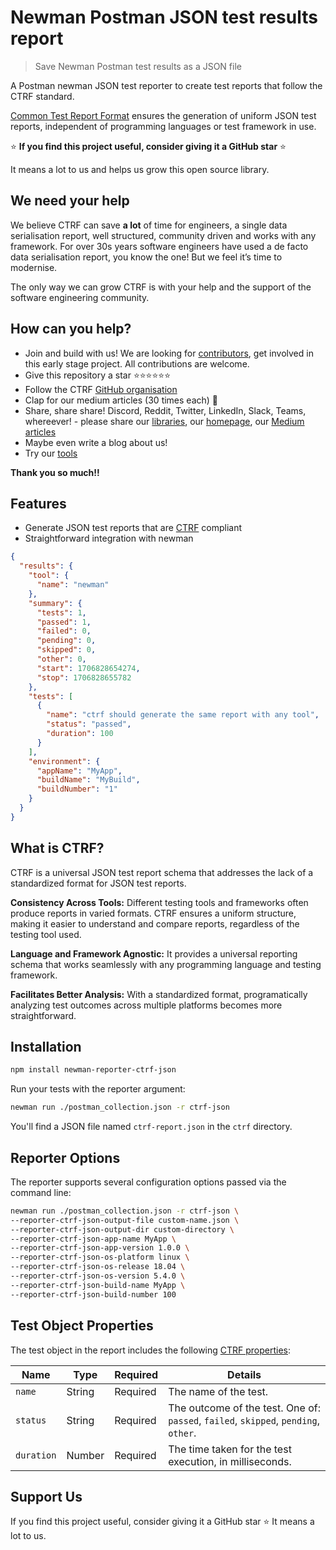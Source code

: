 # Newman Postman JSON test results report

> Save Newman Postman test results as a JSON file

A Postman newman JSON test reporter to create test reports that follow the CTRF standard.

[Common Test Report Format](https://ctrf.io) ensures the generation of uniform JSON test reports, independent of programming languages or test framework in use.

⭐ **If you find this project useful, consider giving it a GitHub star** ⭐

It means a lot to us and helps us grow this open source library.

## We need your help

We believe CTRF can save **a lot** of time for engineers, a single data serialisation report, well structured, community driven and works with any framework. For over 30s years software engineers have used a de facto data serialisation report, you know the one! But we feel it’s time to modernise.

The only way we can grow CTRF is with your help and the support of the software engineering community.

## How can you help?

- Join and build with us! We are looking for [contributors](https://github.com/ctrf-io), get involved in this early stage project. All contributions are welcome.
- Give this repository a star ⭐⭐⭐⭐⭐⭐
- Follow the CTRF [GitHub organisation](https://github.com/ctrf-io)
- Clap for our medium articles (30 times each) 👏
- Share, share share! Discord, Reddit, Twitter, LinkedIn, Slack, Teams, whereever! - please share our [libraries](https://github.com/orgs/ctrf-io/repositories), our [homepage](https://www.ctrf.io/), our [Medium articles](https://medium.com/@ma11hewthomas)
- Maybe even write a blog about us!
- Try our [tools](https://github.com/orgs/ctrf-io/repositories)

**Thank you so much!!**

## Features

- Generate JSON test reports that are [CTRF](https://ctrf.io) compliant
- Straightforward integration with newman

```json
{
  "results": {
    "tool": {
      "name": "newman"
    },
    "summary": {
      "tests": 1,
      "passed": 1,
      "failed": 0,
      "pending": 0,
      "skipped": 0,
      "other": 0,
      "start": 1706828654274,
      "stop": 1706828655782
    },
    "tests": [
      {
        "name": "ctrf should generate the same report with any tool",
        "status": "passed",
        "duration": 100
      }
    ],
    "environment": {
      "appName": "MyApp",
      "buildName": "MyBuild",
      "buildNumber": "1"
    }
  }
}
```

## What is CTRF?

CTRF is a universal JSON test report schema that addresses the lack of a standardized format for JSON test reports.

**Consistency Across Tools:** Different testing tools and frameworks often produce reports in varied formats. CTRF ensures a uniform structure, making it easier to understand and compare reports, regardless of the testing tool used.

**Language and Framework Agnostic:** It provides a universal reporting schema that works seamlessly with any programming language and testing framework.

**Facilitates Better Analysis:** With a standardized format, programatically analyzing test outcomes across multiple platforms becomes more straightforward.

## Installation

```bash
npm install newman-reporter-ctrf-json
```

Run your tests with the reporter argument:

```bash
newman run ./postman_collection.json -r ctrf-json
```

You'll find a JSON file named `ctrf-report.json` in the `ctrf` directory.

## Reporter Options

The reporter supports several configuration options passed via the command line:

```bash
newman run ./postman_collection.json -r ctrf-json \
--reporter-ctrf-json-output-file custom-name.json \
--reporter-ctrf-json-output-dir custom-directory \
--reporter-ctrf-json-app-name MyApp \
--reporter-ctrf-json-app-version 1.0.0 \
--reporter-ctrf-json-os-platform linux \
--reporter-ctrf-json-os-release 18.04 \
--reporter-ctrf-json-os-version 5.4.0 \
--reporter-ctrf-json-build-name MyApp \
--reporter-ctrf-json-build-number 100
```

## Test Object Properties

The test object in the report includes the following [CTRF properties](https://ctrf.io/docs/schema/test):

| Name       | Type   | Required | Details                                                                             |
| ---------- | ------ | -------- | ----------------------------------------------------------------------------------- |
| `name`     | String | Required | The name of the test.                                                               |
| `status`   | String | Required | The outcome of the test. One of: `passed`, `failed`, `skipped`, `pending`, `other`. |
| `duration` | Number | Required | The time taken for the test execution, in milliseconds.                             |

## Support Us

If you find this project useful, consider giving it a GitHub star ⭐ It means a lot to us.
